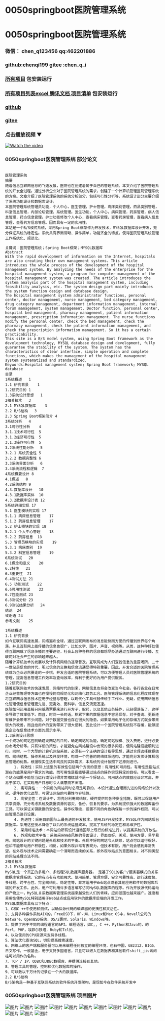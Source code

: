 # 0050springboot医院管理系统


# 0050springboot医院管理系统

### 微信： chen_q123456  qq:462201886
### github:chenqi199 gitee :chen_q_i

### [所有项目](https://github.com/GraduationProject-springboot/allSpringbootProjects) 包安装运行

### [所有项目列表excel 腾讯文档 项目清单](https://docs.qq.com/sheet/DSHRFSVZ5aEVYT3N3?tab=BB08J2) 包安装运行

### [github](https://chenqi199.github.io)

### [gitee](https://gitee.com/chen_q_i)

### 点击播放视频 ▼
[![Watch the video](https://i.sstatic.net/Vp2cE.png)](https://player.bilibili.com/player.html?isOutside=true&aid=BV16ia6epENY&bvid=BV16ia6epENY&cid=500001610573903&p=51)



### 0050springboot医院管理系统 部分论文
```

﻿医院管理系统
摘要
随着信息互联网信息的飞速发展，医院也在创建着属于自己的管理系统。本文介绍了医院管理系统的开发全过程。通过分析企业对于医院管理系统的需求，创建了一个计算机管理医院管理系统的方案。文章介绍了医院管理系统的系统分析部分，包括可行性分析等，系统设计部分主要介绍了系统功能设计和数据库设计。
本医院管理系统管理员功能，个人中心，医生管理，护士管理，病床类别管理，药品类别管理，科室信息管理，内部论坛管理，系统管理。医生功能，个人中心，病床管理，药房管理，病人信息管理，药方信息管理。护士功能修改个人中心，查看病床管理，查看药房管理，查看病人信息管理，查看药方信息管理。因而具有一定的实用性。
本站是一个B/S模式系统，采用Spring Boot框架作为开发技术，MYSQL数据库设计开发，充分保证系统的稳定性。系统具有界面清晰、操作简单，功能齐全的特点，使得医院管理系统管理工作系统化、规范化。

关键词：医院管理系统；Spring Boot框架；MYSQL数据库
Abstract
With the rapid development of information on the Internet, hospitals are also creating their own management systems. This article introduces the whole process of the development of the hospital management system. By analyzing the needs of the enterprise for the hospital management system, a program for computer management of the hospital management system was created. The article introduces the system analysis part of the hospital management system, including feasibility analysis, etc. The system design part mainly introduces the system function design and database design.
The hospital management system administrator functions, personal center, doctor management, nurse management, bed category management, drug category management, department information management, internal forum management, system management. Doctor function, personal center, hospital bed management, pharmacy management, patient information management, prescription information management. The nurse functions modify the personal center, check the bed management, check the pharmacy management, check the patient information management, and check the prescription information management. So it has a certain practicability.
This site is a B/S model system, using Spring Boot framework as the development technology, MYSQL database design and development, fully guarantee the stability of the system. The system has the characteristics of clear interface, simple operation and complete functions, which makes the management of the hospital management system systematized and standardized.
Keywords:Hospital management system; Spring Boot framework; MYSQL database
目录
1系统概述	1
1.1 研究背景	1
1.2研究目的	1
1.3系统设计思想	1
2相关技术	3
2.1 MYSQL数据库	3
2.2 B/S结构	3
2.3 Spring Boot框架简介	4
3系统分析	4
3.1可行性分析	4
3.1.1技术可行性	5
3.1.2经济可行性	5
3.1.3操作可行性	5
3.2系统性能分析	5
3.2.1 系统安全性	5
3.2.2 数据完整性	6
3.3系统界面分析	6
3.4系统流程和逻辑	7
4系统概要设计	8
4.1概述	8
4.2系统结构	9
4.3.数据库设计	10
4.3.1数据库实体	10
4.3.2数据库设计表	12
5系统详细实现	17
5.1 医生模块的实现	17
5.1.1 病床信息管理	17
5.1.2 药房信息管理	17
5.2 护士模块的实现	18
5.2.1 个人中心管理	18
5.2.2 药房信息	18
5.3 管理员模块的实现	19
5.3.1 病床类别	19
5.3.2 科室信息管理	19
6系统测试	20
6.1概念和意义	20
6.2特性	21
6.3重要性	21
6.4测试方法	21
6.5 功能测试	22
6.6可用性测试	22
6.7性能测试	23
6.8测试分析	23
6.9测试结果分析	24
结论	24
致谢语	24
参考文献	25

1系统概述
1.1 研究背景
如今互联网高速发展，网络遍布全球，通过互联网发布的消息能快而方便的传播到世界每个角落，并且互联网上能传播的信息也很广，比如文字、图片、声音、视频等。从而，这种种好处使得互联网成了信息传播的主要途径，社会上各种各样的信息都想尽办法通过互联网进行传播，互联网对社会产生的影响越来越大。
随着计算机技术的发展以及计算机网络的逐渐普及，互联网成为人们查找信息的重要场所，二十一世纪是信息的时代，所以信息的交换和信息流通显得特别重要。因此，开发合适的医院管理系统成为企业必然要走的一步棋。开发合适的医院管理系统，可以方便管理人员对医院管理系统的管理，提高信息管理工作效率及查询效率，有利于更好的为用户提供服务。
1.2研究目的
随着互联网技术的快速发展，网络时代的到来，网络信息也将会改变当今社会。各行各业在日常企业经营管理等方面也在慢慢的向规范化和网络化趋势汇合。医院管理系统的信息化程度体现在将互联网与信息技术应用于经营与管理，以现代化工具代替传统手工作业。无疑，使用网络信息化管理使信息管理更先进、更高效、更科学，信息交流更迅速。
医院如何还用直接只用纸质票据来进行开方子，取药，以及其他业务操作，已经很落伍了，这样会导致了效率低下。而且，时间一长的话，积累下来的数据信息不容易保存，对于查询、更新还有维护会带来不少问题。对于数据交接也存在很大的隐患。如果采用电子化的存储方式就会带来很大的改善，而且给用户的查询带来了很大便利，因此设计一个医院管理系统刻不容缓，能够提高企业在信息技术方面的展示水平。
1.3系统设计思想
一个成功的网站应明确建设网站的目的，确定网站的功能，确定网站规模、投入费用，进行必要的市场分析等。只有详细的策划，才能避免在网站建设中出现的很多问题，使网站建设能顺利进行。同时，一个大型的计算机网站系统，必须有一个正确的设计指导思想，通过合理选择数据结构、网络结构、操作系统以及开发环境，构成一个完善的网络体系结构，才能充分发挥计算机信息管理的优势。根据现实生活中网民的实际需求，本系统的设计按照下述原则进行。
    1. 有效性：实际上这里的有效性包括两个方面的意思：有用性和可用性。有用性是指站点潜在的能满足用户需求的功能，而可用性是指能够通过站点的操作实现特定的目标。可以看出一个站点如果不能恰当运行或设计得非常槽糕就不是一个好站点。可用站点的效益应该非常高，并易于学习，在实现用户目标时令人满意而不出错。
    2. 高可靠性：一个实用的网站同时必须是可靠的，本设计通过合理而先进的网络设计以及软、硬件的优化选型，可保证网站的可靠性与容错性。
    3. 高安全性：在设计中，将充分利用网络软、硬件提供的各种安全措施，既可以保证用户共享资源，充分考虑系统及数据资源的容灾、备份、恢复的要求。为系统提供强大的数据库备份工具。可以保证关键数据的安全性。操作权限级，设置不同的角色确保每一步的操作权限，可以由管理员进行设置。
    4. 先进性：采用目前国际上最先进的开发技术，使用JSP开发技术，MYSQL作为网站后台数据库。采用这些技术降低了以后的系统运营成本，提高了系统的稳定性和易维护性。
    5. 采用标准技术：本网站的所有设计遵循国际上现行的标准进行，以提高系统的开放性。
    6. 外观和技术平衡：系统采用Web风格的界面设计，界面友好、美观，使用方便，易学易用。网站设计的关键问题是外观和技术的平衡。外现不好的网站令人厌烦，站点可以运行很好，但却不能带动用户积极性，相反，如果外观非常有表现力，但技术有限，用户则会感到非常失望。在外观与技术之间需要确定一个清晰而连续的关系，即外观与站点的意图相关，对不同类型的网站处理方法不同。
2相关技术
2.1 MYSQL数据库
MySQL是一个真正的多用户、多线程SQL数据库服务器。 是基于SQL的客户/服务器模式的关系数据库管理系统，它的有点有有功能强大、使用简单、管理方便、安全可靠性高、运行速度快、多线程、跨平台性、完全网络化、稳定性等，非常适用于Web站点或者其他应用软件的数据库后端的开发工作。此外，用户可利用许多语言编写访问MySQL数据库的程序。作为开放源代码运动的产物之一，MySQL关系数据库管理系统越来越受到人们的青睐，应用范围也越来越广。速度和易用性使MySQL特别适用于Web站点或应用软件的数据库后端的开发工作。
MYSQL数据库具有以下特点：
1、C和C ++中使用和测试，以确保源代码的编译器的便携性和灵活性。
2、支持多种操作系统AIX的，FreeBSD下，HP-UX，Linux和Mac OS中，Novell公司的Netware，OpenBSD系统，OS/2裹时，Solaris，Windows等。
3、提供了用于不同的编程语言的API。编程语言，如C,, C ++，Python和Java的，的Perl，PHP，埃菲尔铁塔，Ruby和Tcl的。
4、以及使用的CPU资源来支持多线程。
5、算法优化查询SQL，切实提高搜索速度。
6、网络上的客户端和服务器可以用来编程任何独立的编程环境，也有中国，GB2312，BIG5，日文写作，一般基金，用于支持多国语言，并且可以嵌入在数据表和其他软件shift_jis访问柱可以用作的名称。
7、TCP / IP，ODBC和JDBC数据库，并提供连接到其他。
8、管理工具的管理，控制和优化数据库的操作。
9、可以数以千万计的记录在一个大的数据库。
2.2 B/S结构
B/S架构是一种基于互联网系统的软件系统开发架构，是现如今在软件系统开发中

```
### 0050springboot医院管理系统 项目图片
![图片](/images/0050springbootimg_001.jpg)
![图片](/images/0050springbootimg_003.jpg)
![图片](/images/0050springbootimg_002.jpg)
![图片](/images/0050springbootimg_012.jpg)
![图片](/images/0050springbootimg_006.jpg)
![图片](/images/0050springbootimg_007.jpg)
![图片](/images/0050springbootimg_013.jpg)
![图片](/images/0050springbootimg_005.jpg)
![图片](/images/0050springbootimg_011.jpg)
![图片](/images/0050springbootimg_010.jpg)
![图片](/images/0050springbootimg_004.jpg)
![图片](/images/0050springbootimg_009.jpg)
![图片](/images/0050springbootimg_008.jpg)








